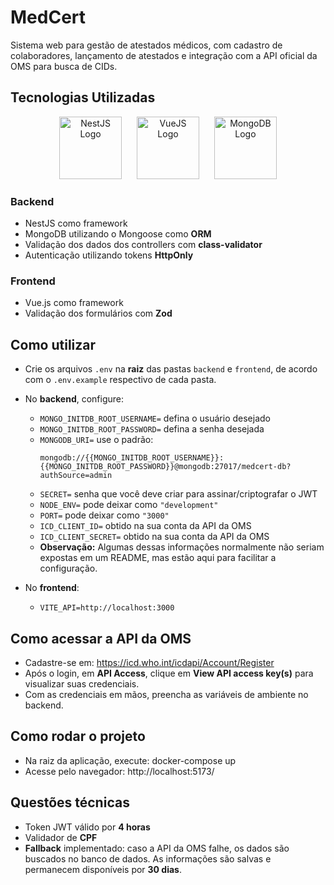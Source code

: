 # MedCert

Sistema web para gestão de atestados médicos, com cadastro de colaboradores, lançamento de atestados e integração com a API oficial da OMS para busca de CIDs.

## Tecnologias Utilizadas
<p align="center">
  <img src="https://nestjs.com/img/logo_text.svg" height="100" alt="NestJS Logo" style="margin-right: 20px;" />
  <img src="https://vuejs.org/images/logo.png" height="100" alt="VueJS Logo" style="margin-right: 20px;" />
  <img src="https://upload.wikimedia.org/wikipedia/commons/9/93/MongoDB_Logo.svg" height="100" alt="MongoDB Logo" />
</p>

### Backend
- NestJS como framework
- MongoDB utilizando o Mongoose como **ORM**
- Validação dos dados dos controllers com **class-validator**
- Autenticação utilizando tokens **HttpOnly**

### Frontend
- Vue.js como framework
- Validação dos formulários com **Zod**

## Como utilizar

- Crie os arquivos `.env` na **raiz** das pastas `backend` e `frontend`, de acordo com o `.env.example` respectivo de cada pasta.

- No **backend**, configure:
  - `MONGO_INITDB_ROOT_USERNAME=` defina o usuário desejado
  - `MONGO_INITDB_ROOT_PASSWORD=` defina a senha desejada
  - `MONGODB_URI=` use o padrão:
    ```
    mongodb://{{MONGO_INITDB_ROOT_USERNAME}}:{{MONGO_INITDB_ROOT_PASSWORD}}@mongodb:27017/medcert-db?authSource=admin
    ```
  - `SECRET=` senha que você deve criar para assinar/criptografar o JWT
  - `NODE_ENV=` pode deixar como `"development"`
  - `PORT=` pode deixar como `"3000"`
  - `ICD_CLIENT_ID=` obtido na sua conta da API da OMS
  - `ICD_CLIENT_SECRET=` obtido na sua conta da API da OMS  
  - **Observação:** Algumas dessas informações normalmente não seriam expostas em um README, mas estão aqui para facilitar a configuração.

- No **frontend**:
  - `VITE_API=http://localhost:3000`

## Como acessar a API da OMS

- Cadastre-se em: https://icd.who.int/icdapi/Account/Register  
- Após o login, em **API Access**, clique em **View API access key(s)** para visualizar suas credenciais.  
- Com as credenciais em mãos, preencha as variáveis de ambiente no backend.

## Como rodar o projeto

- Na raiz da aplicação, execute: docker-compose up
- Acesse pelo navegador: http://localhost:5173/

## Questões técnicas

- Token JWT válido por **4 horas**
- Validador de **CPF**
- **Fallback** implementado: caso a API da OMS falhe, os dados são buscados no banco de dados. As informações são salvas e permanecem disponíveis por **30 dias**.

